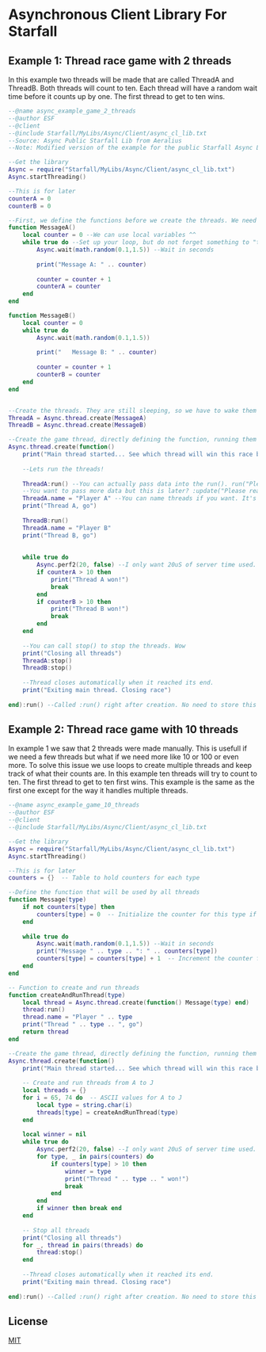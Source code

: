 # Asynchronous Client Library For Starfall

## Example 1: Thread race game with 2 threads
In this example two threads will be made that are called ThreadA and ThreadB.
Both threads will count to ten. Each thread will have a random wait time before it counts up by one.
The first thread to get to ten wins.

```lua
--@name async_example_game_2_threads
--@author ESF
--@client
--@include Starfall/MyLibs/Async/Client/async_cl_lib.txt
--Source: Async Public Starfall Lib from Aeralius
--Note: Modified version of the example for the public Starfall Async Lib from Aeralius

--Get the library
Async = require("Starfall/MyLibs/Async/Client/async_cl_lib.txt")
Async.startThreading()

--This is for later
counterA = 0
counterB = 0

--First, we define the functions before we create the threads. We need to give them instructions.
function MessageA()
    local counter = 0 --We can use local variables ^^ 
    while true do --Set up your loop, but do not forget something to "throttle" it. perf, perf2, yield and wait are good ones
        Async.wait(math.random(0.1,1.5)) --Wait in seconds
        
        print("Message A: " .. counter)  
        
        counter = counter + 1 
        counterA = counter 
    end
end

function MessageB()
    local counter = 0 
    while true do
        Async.wait(math.random(0.1,1.5))
        
        print("   Message B: " .. counter)  
        
        counter = counter + 1  
        counterB = counter
    end
end


--Create the threads. They are still sleeping, so we have to wake them up with :run() later
ThreadA = Async.thread.create(MessageA)  
ThreadB = Async.thread.create(MessageB)

--Create the game thread, directly defining the function, running them at the same time.
Async.thread.create(function()
    print("Main thread started... See which thread will win this race by going over 10")
    
    --Lets run the threads!
    
    ThreadA:run() --You can actually pass data into the run(). run("Please read this") and this is passed to the function inside
    --You want to pass more data but this is later? :update("Please read this. It's different now") 
    ThreadA.name = "Player A" --You can name threads if you want. It's not required, but makes looking them up easier in thread.pool. The more you know
    print("Thread A, go") 
    
    ThreadB:run()
    ThreadA.name = "Player B"
    print("Thread B, go")
    
    
    while true do
        Async.perf2(20, false) --I only want 20uS of server time used. perf() without the 2 makes the thread wait in precentages. 
        if counterA > 10 then
            print("Thread A won!")
            break
        end
        if counterB > 10 then
            print("Thread B won!")
            break
        end         
    end
    
    --You can call stop() to stop the threads. Wow
    print("Closing all threads")
    ThreadA:stop()
    ThreadB:stop()
    
    --Thread closes automatically when it reached its end.
    print("Exiting main thread. Closing race")       
    
end):run() --Called :run() right after creation. No need to store this thread 

```

## Example 2: Thread race game with 10 threads
In example 1 we saw that 2 threads were made manually. This is usefull if we need a few threads but 
what if we need more like 10 or 100 or even more.
To solve this issue we use loops to create multiple threads and keep track of what their counts are.
In this example ten threads will try to count to ten. The first thread to get to ten first wins.
This example is the same as the first one except for the way it handles multiple threads.

```lua
--@name async_example_game_10_threads
--@author ESF
--@client
--@include Starfall/MyLibs/Async/Client/async_cl_lib.txt

--Get the library
Async = require("Starfall/MyLibs/Async/Client/async_cl_lib.txt")
Async.startThreading()

--This is for later
counters = {}  -- Table to hold counters for each type

--Define the function that will be used by all threads
function Message(type)
    if not counters[type] then
        counters[type] = 0  -- Initialize the counter for this type if it doesn't exist
    end
    
    while true do
        Async.wait(math.random(0.1,1.5)) --Wait in seconds
        print("Message " .. type .. ": " .. counters[type])  
        counters[type] = counters[type] + 1  -- Increment the counter for this type
    end
end

-- Function to create and run threads
function createAndRunThread(type)
    local thread = Async.thread.create(function() Message(type) end)
    thread:run()
    thread.name = "Player " .. type
    print("Thread " .. type .. ", go")
    return thread
end

--Create the game thread, directly defining the function, running them at the same time.
Async.thread.create(function()
    print("Main thread started... See which thread will win this race by going over 10")
    
    -- Create and run threads from A to J
    local threads = {}
    for i = 65, 74 do  -- ASCII values for A to J
        local type = string.char(i)
        threads[type] = createAndRunThread(type)
    end
    
    local winner = nil
    while true do
        Async.perf2(20, false) --I only want 20uS of server time used. perf() without the 2 makes the thread wait in percentages.
        for type, _ in pairs(counters) do
            if counters[type] > 10 then
                winner = type
                print("Thread " .. type .. " won!")
                break
            end
        end
        if winner then break end
    end
    
    -- Stop all threads
    print("Closing all threads")
    for _, thread in pairs(threads) do
        thread:stop()
    end
    
    --Thread closes automatically when it reached its end.
    print("Exiting main thread. Closing race")       
    
end):run() --Called :run() right after creation. No need to store this thread

```

## License

[MIT](https://choosealicense.com/licenses/mit/)
